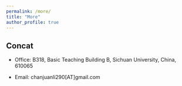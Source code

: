 ```yaml
---
permalink: /more/
title: "More"
author_profile: true
---
```

Concat
------
- Office: B318, Basic Teaching Building B, Sichuan University, China, 610065

- Email: chanjuanli290[AT]gmail.com
